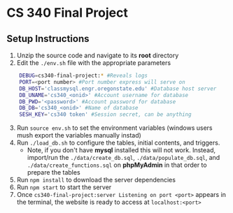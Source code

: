 # CS 340 Final Project
## Setup Instructions

1. Unzip the source code and navigate to its **root** directory
2. Edit the `./env.sh` file with the appropriate parameters
```bash
    DEBUG=cs340-final-project:* #Reveals logs
    PORT=<port number> #Port number express will serve on
    DB_HOST='classmysql.engr.oregonstate.edu' #Database host server
    DB_UNAME='cs340_<onid>' #Account username for database
    DB_PWD='<password>' #Account password for database
    DB_DB='cs340_<onid>' #Name of database
    SESH_KEY='cs340 token' #Session secret, can be anything
```
3. Run `source env.sh` to set the environment variables (windows users mush export the variables manually instad)
4. Run `./load_db.sh` to configure the tables, initial contents, and triggers.
	- Note, if you don't have **mysql** installed this will not work. Instead, import/run the `./data/create_db.sql`, `./data/populate_db.sql`, and `./data/create_functions.sql` on **phpMyAdmin** in that order to prepare the tables
5. Run `npm install` to download the server dependencies
6. Run `npm start` to start the server
7. Once `cs340-final-project:server Listening on port <port>` appears in the terminal, the website is ready to access at `localhost:<port>`